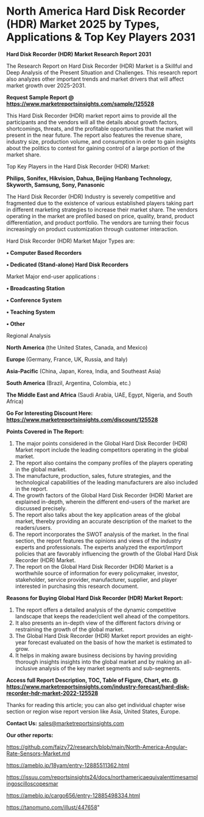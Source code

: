 # North America Hard Disk Recorder (HDR) Market 2025 by Types, Applications & Top Key Players 2031

<strong>Hard Disk Recorder (HDR) Market Research Report 2031</strong>

The Research Report on Hard Disk Recorder (HDR) Market is a Skillful and Deep Analysis of the Present Situation and Challenges. This research report also analyzes other important trends and market drivers that will affect market growth over 2025-2031.

<strong>Request Sample Report @ <a href=https://www.marketreportsinsights.com/sample/125528>https://www.marketreportsinsights.com/sample/125528</a></strong>

This Hard Disk Recorder (HDR) market report aims to provide all the participants and the vendors will all the details about growth factors, shortcomings, threats, and the profitable opportunities that the market will present in the near future. The report also features the revenue share, industry size, production volume, and consumption in order to gain insights about the politics to contest for gaining control of a large portion of the market share.

Top Key Players in the Hard Disk Recorder (HDR) Market:

<strong>Philips, Sonifex, Hikvision, Dahua, Beijing Hanbang Technology, Skyworth, Samsung, Sony, Panasonic</strong>

The Hard Disk Recorder (HDR) Industry is severely competitive and fragmented due to the existence of various established players taking part in different marketing strategies to increase their market share. The vendors operating in the market are profiled based on price, quality, brand, product differentiation, and product portfolio. The vendors are turning their focus increasingly on product customization through customer interaction.

Hard Disk Recorder (HDR) Market Major Types are:

<strong>• Computer Based Recorders

• Dedicated (Stand-alone) Hard Disk Recorders</strong>

Market Major end-user applications :

<strong>• Broadcasting Station

• Conference System

• Teaching System

• Other</strong>

Regional Analysis

</u><strong><b>North America</b></strong> (the United States, Canada, and Mexico)

<strong><b>Europe </b></strong>(Germany, France, UK, Russia, and Italy)

<strong><b>Asia-Pacific</b></strong> (China, Japan, Korea, India, and Southeast Asia)

<strong><b>South America</b></strong> (Brazil, Argentina, Colombia, etc.)

<strong><b>The Middle East and Africa</b></strong> (Saudi Arabia, UAE, Egypt, Nigeria, and South Africa)

<strong>Go For Interesting Discount Here: <a href=https://www.marketreportsinsights.com/discount/125528>https://www.marketreportsinsights.com/discount/125528</a></strong>

<strong>Points Covered in The Report:</strong>
<ol>
  <li>The major points considered in the Global Hard Disk Recorder (HDR) Market report include the leading competitors operating in the global market.</li>
  <li>The report also contains the company profiles of the players operating in the global market.</li>
  <li>The manufacture, production, sales, future strategies, and the technological capabilities of the leading manufacturers are also included in the report.</li>
  <li>The growth factors of the Global Hard Disk Recorder (HDR) Market are explained in-depth, wherein the different end-users of the market are discussed precisely.</li>
  <li>The report also talks about the key application areas of the global market, thereby providing an accurate description of the market to the readers/users.</li>
  <li>The report incorporates the SWOT analysis of the market. In the final section, the report features the opinions and views of the industry experts and professionals. The experts analyzed the export/import policies that are favorably influencing the growth of the Global Hard Disk Recorder (HDR) Market.</li>
  <li>The report on the Global Hard Disk Recorder (HDR) Market is a worthwhile source of information for every policymaker, investor, stakeholder, service provider, manufacturer, supplier, and player interested in purchasing this research document.</li>
</ol>
<strong>Reasons for Buying Global Hard Disk Recorder (HDR) Market Report:</strong>

<ol>
  <li>The report offers a detailed analysis of the dynamic competitive landscape that keeps the reader/client well ahead of the competitors.</li>
  <li>It also presents an in-depth view of the different factors driving or restraining the growth of the global market.</li>
  <li>The Global Hard Disk Recorder (HDR) Market report provides an eight-year forecast evaluated on the basis of how the market is estimated to grow.</li>
  <li>It helps in making aware business decisions by having providing thorough insights insights into the global market and by making an all-inclusive analysis of the key market segments and sub-segments.</li>
</ol>
<strong>Access full Report Description, TOC, Table of Figure, Chart, etc. @ <a href=https://www.marketreportsinsights.com/industry-forecast/hard-disk-recorder-hdr-market-2022-125528>https://www.marketreportsinsights.com/industry-forecast/hard-disk-recorder-hdr-market-2022-125528</a></strong>


Thanks for reading this article; you can also get individual chapter wise section or region wise report version like Asia, United States, Europe.

<strong>Contact Us:</strong>
sales@marketreportsinsights.com

<strong>Our other reports:</strong>

<a href=https://github.com/faizy72/research/blob/main/North-America-Angular-Rate-Sensors-Market.md>https://github.com/faizy72/research/blob/main/North-America-Angular-Rate-Sensors-Market.md</a>

<a href=https://ameblo.jp/18yam/entry-12885511362.html>https://ameblo.jp/18yam/entry-12885511362.html</a>

<a href=https://issuu.com/reportsinsights24/docs/northamericaequivalenttimesamplingoscilloscopesmar>https://issuu.com/reportsinsights24/docs/northamericaequivalenttimesamplingoscilloscopesmar</a>

<a href=https://ameblo.jp/cargo656/entry-12885498334.html>https://ameblo.jp/cargo656/entry-12885498334.html</a>

<a href=https://tanomuno.com/illust/447658>https://tanomuno.com/illust/447658</a>"
